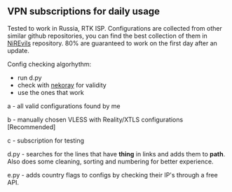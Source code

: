 ## VPN subscriptions for daily usage
Tested to work in Russia, RTK ISP. 
Configurations are collected from other similar github repositories, you can find the best collection of them in [NiREvils](https://github.com/NiREvil/vless?tab=readme-ov-file#xray) repository. 
80% are guaranteed to work on the first day after an update.

Config checking algorhythm:
- run d.py
- check with [nekoray](https://github.com/MatsuriDayo/nekoray) for validity
- use the ones that work

a - all valid configurations found by me

b - manually chosen VLESS with Reality/XTLS configurations [Recommended]

c - subscription for testing

d.py - searches for the lines that have **thing** in links and adds them to **path**. Also does some cleaning, sorting and numbering for better experience.

e.py - adds country flags to configs by checking their IP's through a free API.

